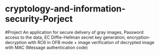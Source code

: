 # cryptology-and-information-security-Porject
#Project An application for secure delivery of gray images, Password access to the data, EC Diffie-Hellman secret key generation, encryption-decryption with RC6 in OFB mode + image verification of decrypted image with MAC (Message authentication code)
